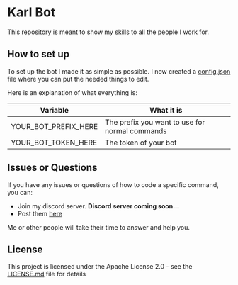 # Karl Bot

This repository is meant to show my skills to all the people I work for.

## How to set up

To set up the bot I made it as simple as possible. I now created a [config.json](config.json) file where you can put the
needed things to edit.

Here is an explanation of what everything is:

| Variable                  | What it is                                                            |
| ------------------------- | ----------------------------------------------------------------------|
| YOUR_BOT_PREFIX_HERE      | The prefix you want to use for normal commands                        |
| YOUR_BOT_TOKEN_HERE       | The token of your bot                                                 |

## Issues or Questions

If you have any issues or questions of how to code a specific command, you can:

* Join my discord server. <b>Discord server coming soon...</b>
* Post them [here](https://github.com/KarlDev001/KARL-BOT/issues)

Me or other people will take their time to answer and help you.

## License

This project is licensed under the Apache License 2.0 - see the [LICENSE.md](LICENSE.md) file for details
